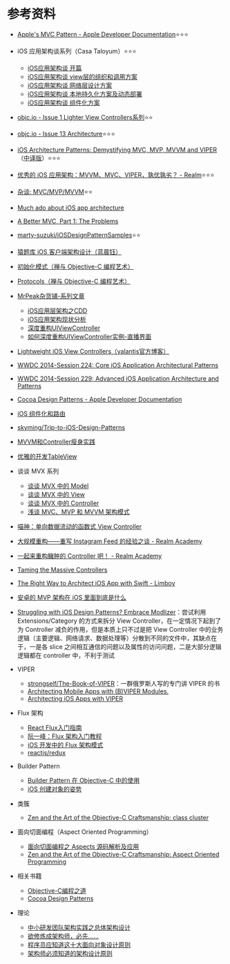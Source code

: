# 参考资料


- [Apple's MVC Pattern - Apple Developer Documentation](https://developer.apple.com/library/content/documentation/General/Conceptual/DevPedia-CocoaCore/MVC.html)⭐️⭐️⭐️

- iOS 应用架构谈系列（Casa Taloyum）⭐️⭐️⭐️
  - [iOS应用架构谈 开篇](http://casatwy.com/iosying-yong-jia-gou-tan-kai-pian.html) 
  - [iOS应用架构谈 view层的组织和调用方案](http://casatwy.com/iosying-yong-jia-gou-tan-viewceng-de-zu-zhi-he-diao-yong-fang-an.html)
  - [iOS应用架构谈 网络层设计方案](http://casatwy.com/iosying-yong-jia-gou-tan-wang-luo-ceng-she-ji-fang-an.html)
  - [iOS应用架构谈 本地持久化方案及动态部署](http://casatwy.com/iosying-yong-jia-gou-tan-ben-di-chi-jiu-hua-fang-an-ji-dong-tai-bu-shu.html) 
  - [iOS应用架构谈 组件化方案](http://casatwy.com/iOS-Modulization.html)

- [objc.io - Issue 1 Lighter View Controllers系列](https://www.objc.io/issues/1-view-controllers/)⭐️⭐️

- [objc.io - Issue 13 Architecture](https://www.objc.io/issues/13-architecture/)⭐️⭐️⭐️

- [iOS Architecture Patterns: Demystifying MVC, MVP, MVVM and VIPER ](https://medium.com/ios-os-x-development/ios-architecture-patterns-ecba4c38de52?source=userActivityShare-83b58fb60d90-1496985895)（[中译版](http://www.cocoachina.com/ios/20160108/14916.html)）⭐️⭐️⭐️

- [优秀的 iOS 应用架构：MVVM、MVC、VIPER，孰优孰劣？ - Realm](https://academy.realm.io/cn/posts/krzysztof-zablocki-mDevCamp-ios-architecture-mvvm-mvc-viper/)⭐️⭐️⭐️

- [杂谈: MVC/MVP/MVVM](http://www.jianshu.com/p/eedbc820d40a)⭐️⭐️

- [Much ado about iOS app architecture](http://aplus.rs/2017/much-ado-about-ios-app-architecture)

- [A Better MVC, Part 1: The Problems](https://davedelong.com/blog/2017/11/06/a-better-mvc-part-1-the-problems)

- [marty-suzuki/iOSDesignPatternSamples](https://github.com/marty-suzuki/iOSDesignPatternSamples/issues/7)⭐️⭐️

- [猿题库 iOS 客户端架构设计（蓝晨钰）](http://gracelancy.com/blog/2016/01/06/ape-ios-arch-design/)

- [初始化模式（禅与 Objective-C 编程艺术）](https://github.com/oa414/objc-zen-book-cn/#初始化模式)

- [Protocols（禅与 Objective-C 编程艺术）](https://github.com/oa414/objc-zen-book-cn/#protocols)

- [MrPeak杂货铺-系列文章](http://mrpeak.cn)
  -  [iOS应用层架构之CDD](http://mrpeak.cn/blog/cdd/)
  - [iOS应用架构现状分析](http://mrpeak.cn/blog/ios-arch/)
  - [深度重构UIViewController](http://mrpeak.cn/blog/controller/)
  - [如何深度重构UIViewController实例-直播界面](http://mrpeak.cn/blog/controller-demo/)

- [Lightweight iOS View Controllers（yalantis官方博客）](https://yalantis.com/blog/lightweight-ios-view-controllers-separate-data-sources-guided-mvc/)

- [WWDC 2014-Session 224: Core iOS Application Architectural Patterns](https://developer.apple.com/videos/play/wwdc2014/224/)

- [WWDC 2014-Session 229: Advanced iOS Application Architecture and Patterns](https://developer.apple.com/videos/play/wwdc2014/229/)

- [Cocoa Design Patterns - Apple Developer Documentation](https://developer.apple.com/legacy/library/documentation/Cocoa/Conceptual/CocoaFundamentals/CocoaDesignPatterns/CocoaDesignPatterns.html)

- [iOS 组件化和路由](https://github.com/ShannonChenCHN/iOSLevelingUp/issues/40) 

- [skyming/Trip-to-iOS-Design-Patterns](https://github.com/skyming/Trip-to-iOS-Design-Patterns)

- [MVVM和Controller瘦身实践](https://github.com/LeoMobileDeveloper/Blogs/blob/master/iOS/MVVM%20and%20Controller%20thin.md)

- [优雅的开发TableView](https://github.com/LeoMobileDeveloper/Blogs/blob/master/Swift/Elegant%20TableView.md)


- 谈谈 MVX 系列
  - [谈谈 MVX 中的 Model](http://draveness.me/mvx-model.html)
  - [谈谈 MVX 中的 View](http://draveness.me/mvx-view.html)
  - [谈谈 MVX 中的 Controller](http://draveness.me/mvx-controller.html)
  - [浅谈 MVC、MVP 和 MVVM 架构模式](http://draveness.me/mvx.html)

- [喵神：单向数据流动的函数式 View Controller](https://onevcat.com/2017/07/state-based-viewcontroller/)

- [大规模重构——重写 Instagram Feed 的经验之谈 - Realm Academy](https://academy.realm.io/cn/posts/tryswift-ryan-nystrom-refactoring-at-scale-lessons-learned-rewriting-instagram-feed/)

- [一起来重构臃肿的 Controller 吧！ - Realm Academy](https://academy.realm.io/cn/posts/andy-matuschak-refactor-mega-controller/)

- [Taming the Massive Controllers](https://academy.realm.io/posts/taming-massive-controller-altconf-2017-azam/)

- [The Right Way to Architect iOS App with Swift - Limboy](http://limboy.me/tech/2017/06/22/the-right-way-to-ios-architecture.html)


- [安卓的 MVP 架构在 iOS 里面到底是什么](https://mp.weixin.qq.com/s?__biz=MzI0NzI1NzU5NA==&mid=2247483715&idx=1&sn=720cd59aa03cf4856b1bfaea47b6362c&chksm=e9b381d6dec408c054c20f62e50491e529fad790d805bf330364fc107dc28c0810f276b445a4&mpshare=1&scene=23&srcid=1008H6aDSqQf6LHPtUv9VrJk#rd)

- [Struggling with iOS Design Patterns? Embrace Modlizer](https://medium.com/ios-os-x-development/struggling-with-ios-design-patterns-embrace-modlizer-85d621d4e734)：尝试利用 Extensions/Category 的方式来拆分 View Controller，在一定情况下起到了为 Controller 减负的作用，但是本质上只不过是把 View Controller 中的业务逻辑（主要逻辑、网络请求、数据处理等）分散到不同的文件中，其缺点在于，一是各 slice 之间相互通信的问题以及属性的访问问题，二是大部分逻辑逻辑都在 controller 中，不利于测试

- VIPER
  - [strongself/The-Book-of-VIPER](https://github.com/strongself/The-Book-of-VIPER)：一群俄罗斯人写的专门讲 VIPER 的书
  - [Architecting Mobile Apps with (B)VIPER Modules.](https://medium.com/mobile-travel-technologies/architecting-mobile-apps-with-b-viper-modules-e94e277c8d68) 
  - [Architecting iOS Apps with VIPER](https://www.objc.io/issues/13-architecture/viper/)

- Flux 架构
  - [React Flux入门指南](http://www.cocoachina.com/webapp/20151008/13649.html)
  - [阮一峰：Flux 架构入门教程](http://www.ruanyifeng.com/blog/2016/01/flux.html)
  - [ iOS 开发中的 Flux 架构模式](https://juejin.im/entry/57972cdcc4c97100542c2ed4)
  - [reactjs/redux](https://github.com/reactjs/redux)

- Builder Pattern
  - [Builder Pattern 在 Objective-C 中的使用](http://limboy.me/tech/2015/02/07/builder-pattern.html)
  - [iOS 创建对象的姿势](http://mrpeak.cn/blog/ios-init/)

- 类簇
  - [Zen and the Art of the Objective-C Craftsmanship: class cluster](https://github.com/objc-zen/objc-zen-book#class-cluster)

- 面向切面编程（Aspect Oriented Programming）
  - [面向切面编程之 Aspects 源码解析及应用](http://wereadteam.github.io/2016/06/30/Aspects/)
  - [Zen and the Art of the Objective-C Craftsmanship: Aspect Oriented Programming](https://github.com/objc-zen/objc-zen-book#aspect-oriented-programming)

- 相关书籍
  - [Objective-C编程之道](https://book.douban.com/subject/6920082/)
  - [Cocoa Design Patterns](https://book.douban.com/subject/3688896/)
  
  
- 理论
  - [中小研发团队架构实践之总体架构设计](https://mp.weixin.qq.com/s?__biz=MjM5MDE0Mjc4MA==&mid=2650998176&idx=1&sn=968965208a80dbc3434858d0bdfa82f1&chksm=bdbefdf38ac974e58bceb010823935eddac07bc6cabc2ec99de8f7d0941d64b84c2806b36ec6&mpshare=1&scene=1&srcid=1014iON7zGAv9501Wy6IuzoV#rd)
  - [欲修炼成架构师，必先……](https://mp.weixin.qq.com/s?__biz=MjM5MDE0Mjc4MA==&mid=2650998234&idx=1&sn=3462bdaf2e7c6ec5166d28b30e0e0661&chksm=bdbefd898ac9749fe397bd169ca1d324262aca2e7cc60f28378e28d53cdc50ff24a86e1584ea&mpshare=1&scene=1&srcid=10146MRGZcJKCiXJqBkSSl5P#rd)
  - [程序员应知道这十大面向对象设计原则](https://mp.weixin.qq.com/s?__biz=MzAxMTAzMTExMQ==&mid=400214748&idx=1&sn=10edf6be34bdf05a8ae2b19d5f8bf530&mpshare=1&scene=1&srcid=1006JWP1Gag8hpxYNO86m8Mj#wechat_redirect)
  - [架构师必须知道的架构设计原则](https://mp.weixin.qq.com/s?__biz=MjM5MDE0Mjc4MA==&mid=2650998170&idx=1&sn=6defd4f0a9fdb5cf93e6977080c61c70&chksm=bdbefdc98ac974df257d1e9ea08b3f86347fcce53366b3963cf17394c428d265afcffd387a75&mpshare=1&scene=1&srcid=1006rA4BX7qqnNZToRsP3H7j#rd)

